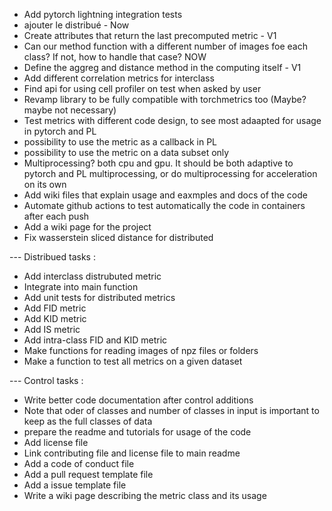 - Add pytorch lightning integration tests
- ajouter le distribué - Now
- Create attributes that return the last precomputed metric - V1
- Can our method function with a different number of images foe each class? If not, how to handle that case? NOW
- Define the aggreg and distance method in the computing itself - V1
- Add different correlation metrics for interclass
- Find api for using cell profiler on test when asked by user
- Revamp library to be fully compatible with torchmetrics too (Maybe? maybe not necessary)
- Test metrics with different code design, to see most adaapted for usage in pytorch and PL
- possibility to use the metric as a callback in PL
- possibility to use the metric on a data subset only
- Multiprocessing? both cpu and gpu. It should be both adaptive to pytorch and PL multiprocessing, or do multiprocessing for acceleration on its own
- Add wiki files that explain usage and eaxmples and docs of the code
- Automate github actions to test automatically the code in containers after each push
- Add a wiki page for the project
- Fix wasserstein sliced distance for distributed

--- Distribued tasks :
- Add interclass distrubuted metric
- Integrate into main function
- Add unit tests for distributed metrics
- Add FID metric
- Add KID metric
- Add IS metric
- Add intra-class FID and KID metric
- Make functions for reading images of npz files or folders
- Make a function to test all metrics on a given dataset


--- Control tasks :
- Write better code documentation after control additions
- Note that oder of classes and number of classes in input is important to keep as the full classes of data
- prepare the readme and tutorials for usage of the code
- Add license file
- Link contributing file and license file to main readme
- Add a code of conduct file
- Add a pull request template file
- Add a issue template file
- Write a wiki page describing the metric class and its usage
